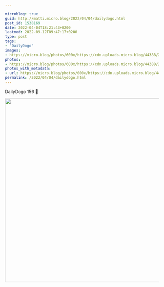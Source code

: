 ```yaml
---

microblog: true
guid: http://matti.micro.blog/2022/04/04/dailydogo.html
post_id: 1538169
date: 2022-04-04T18:21:43+0200
lastmod: 2022-09-12T09:47:17+0200
type: post
tags:
- "DailyDogo"
images:
- https://micro.blog/photos/600x/https://cdn.uploads.micro.blog/44388/2022/7831bad577.jpg
photos:
- https://micro.blog/photos/600x/https://cdn.uploads.micro.blog/44388/2022/7831bad577.jpg
photos_with_metadata:
- url: https://micro.blog/photos/600x/https://cdn.uploads.micro.blog/44388/2022/7831bad577.jpg
permalink: /2022/04/04/dailydogo.html
---
```

DailyDogo 156 🐶

<img src="/media/uploads/2022/7831bad577.jpg" width="600" height="600" alt="" />
